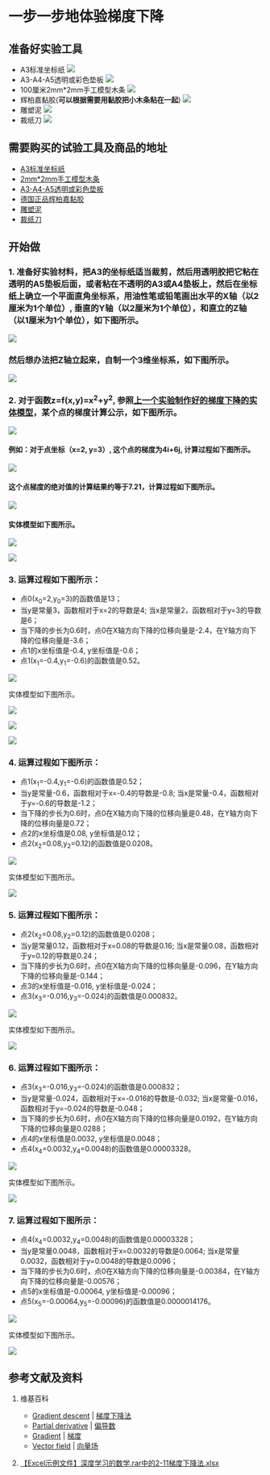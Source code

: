 # 一步一步地体验梯度下降

## 准备好实验工具

- A3标准坐标纸
![](/images/微分/梯度和梯度下降的方法/一步一步地体验梯度下降/A3标准坐标纸.jpg)
- A3-A4-A5透明或彩色垫板
![](/images/微分/梯度和梯度下降的方法/一步一步地体验梯度下降/A3-A4-A5透明或彩色垫板.jpg)
- 100厘米2mm*2mm手工模型木条
![](/images/微分/梯度和梯度下降的方法/一步一步地体验梯度下降/2mm手工模型木条.jpg)
- 辉柏嘉黏胶(**可以根据需要用黏胶把小木条粘在一起**)
![](/images/微分/梯度和梯度下降的方法/一步一步地体验梯度下降/辉柏嘉黏胶.jpg)
- 雕塑泥
![](/images/微分/梯度和梯度下降的方法/一步一步地体验梯度下降/雕塑泥.jpg)
- 裁纸刀
![](/images/微分/梯度和梯度下降的方法/一步一步地体验梯度下降/裁纸刀.jpg)


## 需要购买的试验工具及商品的地址

- [A3标准坐标纸](https://detail.tmall.com/item.htm?id=27142292922&ali_refid=A3_430583_1006:1105863285:N:dZ%20MV6sJ%20YlXqxaoC1QlJw==:77285e2bbcb0cebf9d00068f21bd840f&ali_trackid=1_77285e2bbcb0cebf9d00068f21bd840f&spm=a230r.1.14.1&skuId=3165771512170)
- [2mm*2mm手工模型木条](https://item.taobao.com/item.htm?spm=a1z09.2.0.0.7f642e8dJTGJWM&id=543446811425&_u=3c6ncud14e3)
- [A3-A4-A5透明或彩色垫板](https://detail.tmall.com/item.htm?id=572373987578&spm=a1z09.2.0.0.7f642e8dJTGJWM&_u=3c6ncud6913&skuId=3884138486259)
- [德国正品辉柏嘉黏胶](https://detail.tmall.com/item.htm?id=578158176708&spm=a1z09.2.0.0.7f642e8dJTGJWM&_u=3c6ncudc3bc&skuId=3997768894943)
- [雕塑泥](https://item.taobao.com/item.htm?spm=a230r.1.14.16.1c8354f4Ig6vLs&id=595424471145&ns=1&abbucket=9#detail)
- [裁纸刀](https://detail.tmall.com/item.htm?spm=a230r.1.14.79.1e012168BY0hrV&id=525626246187&ns=1&abbucket=9&skuId=4023711373509)

## 开始做

### 1. 准备好实验材料，把A3的坐标纸适当裁剪，然后用透明胶把它粘在透明的A5垫板后面，或者粘在不透明的A3或A4垫板上，然后在坐标纸上确立一个平面直角坐标系，用油性笔或铅笔画出水平的X轴（以2厘米为1个单位）, 垂直的Y轴（以2厘米为1个单位），和直立的Z轴（以1厘米为1个单位），如下图所示。

![](/images/微分/梯度和梯度下降的方法/一步一步地体验梯度下降/1a1.jpg)

### 然后想办法把Z轴立起来，自制一个3维坐标系，如下图所示。

![](/images/微分/梯度和梯度下降的方法/一步一步地体验梯度下降/1a2.jpg)

### 2. 对于函数z=f(x,y)=x<sup>2</sup>+y<sup>2</sup>, 参照[上一个实验制作好的梯度下降的实体模型](https://github.com/quanbinn/Learn-Mathematical-Olympiad-The-Interactive-Way/blob/master/chapters/%E5%BE%AE%E5%88%86/%E5%88%B6%E4%BD%9C%E6%A2%AF%E5%BA%A6%E4%B8%8B%E9%99%8D%E5%AE%9E%E9%AA%8C%E7%9A%84%E5%AE%9E%E4%BD%93%E6%A8%A1%E5%9E%8B.md)，某个点的梯度计算公示，如下图所示。

![](/images/微分/梯度和梯度下降的方法/一步一步地体验梯度下降/2a1.jpg)

#### 例如：对于点坐标（x=2, y=3）, 这个点的梯度为4i+6j, 计算过程如下图所示。

![](/images/微分/梯度和梯度下降的方法/一步一步地体验梯度下降/2a2.jpg)

#### 这个点梯度的绝对值的计算结果约等于7.21，计算过程如下图所示。

![](/images/微分/梯度和梯度下降的方法/一步一步地体验梯度下降/2a2-2.jpg)

#### 实体模型如下图所示。

![](/images/微分/梯度和梯度下降的方法/一步一步地体验梯度下降/2a3.jpg)

![](/images/微分/梯度和梯度下降的方法/一步一步地体验梯度下降/2a4.jpg)

### 3. 运算过程如下图所示：
- 点0(x<sub>0</sub>=2,y<sub>0</sub>=3)的函数值是13；
- 当y是常量3，函数相对于x=2的导数是4; 当x是常量2，函数相对于y=3的导数是6；
- 当下降的步长为0.6时，点0在X轴方向下降的位移向量是-2.4，在Y轴方向下降的位移向量是-3.6；
- 点1的x坐标值是-0.4, y坐标值是-0.6；
- 点1(x<sub>1</sub>=-0.4,y<sub>1</sub>=-0.6)的函数值是0.52。

![](/images/微分/梯度和梯度下降的方法/一步一步地体验梯度下降/3a1.jpg)

实体模型如下图所示。

![](/images/微分/梯度和梯度下降的方法/一步一步地体验梯度下降/3a2.jpg)

![](/images/微分/梯度和梯度下降的方法/一步一步地体验梯度下降/3a3.jpg)

![](/images/微分/梯度和梯度下降的方法/一步一步地体验梯度下降/3a4.jpg)

### 4. 运算过程如下图所示：
- 点1(x<sub>1</sub>=-0.4,y<sub>1</sub>=-0.6)的函数值是0.52；
- 当y是常量-0.6，函数相对于x=-0.4的导数是-0.8; 当x是常量-0.4，函数相对于y=-0.6的导数是-1.2；
- 当下降的步长为0.6时，点0在X轴方向下降的位移向量是0.48，在Y轴方向下降的位移向量是0.72；
- 点2的x坐标值是0.08, y坐标值是0.12；
- 点2(x<sub>2</sub>=0.08,y<sub>2</sub>=0.12)的函数值是0.0208。

![](/images/微分/梯度和梯度下降的方法/一步一步地体验梯度下降/4a1.jpg)

实体模型如下图所示。

![](/images/微分/梯度和梯度下降的方法/一步一步地体验梯度下降/4a2.jpg)

### 5. 运算过程如下图所示：
- 点2(x<sub>2</sub>=0.08,y<sub>2</sub>=0.12)的函数值是0.0208；
- 当y是常量0.12，函数相对于x=0.08的导数是0.16; 当x是常量0.08，函数相对于y=0.12的导数是0.24；
- 当下降的步长为0.6时，点0在X轴方向下降的位移向量是-0.096，在Y轴方向下降的位移向量是-0.144；
- 点3的x坐标值是-0.016, y坐标值是-0.024；
- 点3(x<sub>3</sub>=-0.016,y<sub>3</sub>=-0.024)的函数值是0.000832。

![](/images/微分/梯度和梯度下降的方法/一步一步地体验梯度下降/5a1.jpg)

实体模型如下图所示。

![](/images/微分/梯度和梯度下降的方法/一步一步地体验梯度下降/5a2.jpg)

### 6. 运算过程如下图所示：
- 点3(x<sub>3</sub>=-0.016,y<sub>3</sub>=-0.024)的函数值是0.000832；
- 当y是常量-0.024，函数相对于x=-0.016的导数是-0.032; 当x是常量-0.016，函数相对于y=-0.024的导数是-0.048；
- 当下降的步长为0.6时，点0在X轴方向下降的位移向量是0.0192，在Y轴方向下降的位移向量是0.0288；
- 点4的x坐标值是0.0032, y坐标值是0.0048；
- 点4(x<sub>4</sub>=0.0032,y<sub>4</sub>=0.0048)的函数值是0.00003328。

![](/images/微分/梯度和梯度下降的方法/一步一步地体验梯度下降/6a1.jpg)

实体模型如下图所示。

![](/images/微分/梯度和梯度下降的方法/一步一步地体验梯度下降/6a2.jpg)

### 7. 运算过程如下图所示：
- 点4(x<sub>4</sub>=0.0032,y<sub>4</sub>=0.0048)的函数值是0.00003328；
- 当y是常量0.0048，函数相对于x=0.0032的导数是0.0064; 当x是常量0.0032，函数相对于y=0.0048的导数是0.0096；
- 当下降的步长为0.6时，点0在X轴方向下降的位移向量是-0.00384，在Y轴方向下降的位移向量是-0.00576；
- 点5的x坐标值是-0.00064, y坐标值是-0.00096；
- 点5(x<sub>5</sub>=-0.00064,y<sub>5</sub>=-0.00096)的函数值是0.0000014176。

![](/images/微分/梯度和梯度下降的方法/一步一步地体验梯度下降/7a1.jpg)

实体模型如下图所示。

![](/images/微分/梯度和梯度下降的方法/一步一步地体验梯度下降/7a2.jpg)

## 参考文献及资料

1. 维基百科
	- [Gradient descent](https://en.wikipedia.org/wiki/Gradient_descent) | [梯度下降法](https://zh.wikipedia.org/wiki/梯度下降法)  
	- [Partial derivative](https://en.wikipedia.org/wiki/Partial_derivative) | [偏导数](https://zh.wikipedia.org/wiki/偏导数)  
	- [Gradient](https://en.wikipedia.org/wiki/Gradient) | [梯度](https://zh.wikipedia.org/wiki/梯度)  
	- [Vector field](https://en.wikipedia.org/wiki/Vector_field) | [向量场](https://zh.wikipedia.org/wiki/向量场)  

2. [【Excel示例文件】深度学习的数学.rar中的2-11梯度下降法.xlsx](http://www.ituring.com.cn/book/2593)


